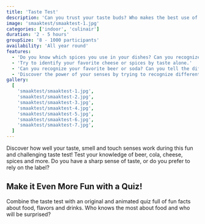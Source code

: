 ```yaml
---
title: 'Taste Test'
description: 'Can you trust your taste buds? Who makes the best use of taste, smell, and touch?'
image: 'smaaktest/smaaktest-1.jpg'
categories: ['indoor', 'culinair']
duration: '2 - 5 hours'
groupSize: '8 - 1000 participants'
availability: 'All year round'
features:
  - 'Do you know which spices you use in your dishes? Can you recognize them without the label?'
  - 'Try to identify your favorite cheese or spices by taste alone.'
  - 'Can you recognize your favorite beer or soda? Can you tell the difference between Jupiler, Maes, Leffe or Palm? Or between Coca-Cola and Pepsi?'
  - 'Discover the power of your senses by trying to recognize different flavors and aromas.'
gallery:
  [
    'smaaktest/smaaktest-1.jpg',
    'smaaktest/smaaktest-2.jpg',
    'smaaktest/smaaktest-3.jpg',
    'smaaktest/smaaktest-4.jpg',
    'smaaktest/smaaktest-5.jpg',
    'smaaktest/smaaktest-6.jpg',
    'smaaktest/smaaktest-7.jpg',
  ]
---
```


Discover how well your taste, smell and touch senses work during this fun and challenging taste test! Test your knowledge of beer, cola, cheese, spices and more. Do you have a sharp sense of taste, or do you prefer to rely on the label?

## Make it Even More Fun with a Quiz!

Combine the taste test with an original and animated quiz full of fun facts about food, flavors and drinks. Who knows the most about food and who will be surprised?
